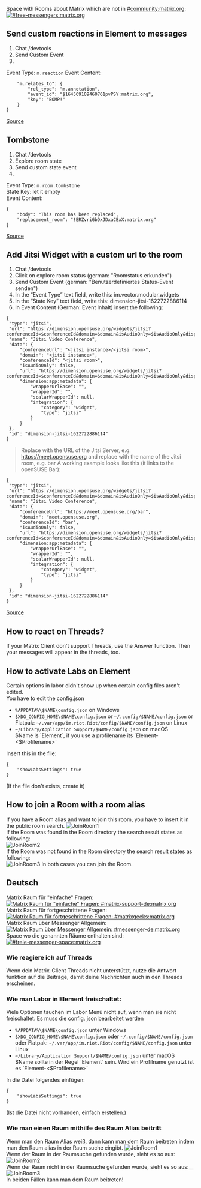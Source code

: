 Space with Rooms about Matrix which are not in [#community:matrix.org](https://matrix.to/#/#community:matrix.org):  
[![#free-messengers:matrix.org](https://img.shields.io/matrix/free-messengers:matrix.org.svg?label=%23free-messengers:matrix.org&logo=matrix&server_fqdn=matrix.org)](https://matrix.to/#/#free-messengers:matrix.org) 
## Send custom reactions in Element to messages 
1. Chat /devtools
2. Send Custom Event
3. 
Event Type: `m.reaction`
Event Content: 
```{
    "m.relates_to": {
        "rel_type": "m.annotation",
        "event_id": "$164569109460761pvPSY:matrix.org",
        "key": "BOMP!"
    }
}
```
[Source](https://www.natrius.eu/dokuwiki/doku.php?id=digital:server:matrixsynapsemisc&s%5B%5D=reaction#send_custom_reactions_to_messages)

## Tombstone
1. Chat /devtools
2. Explore room state
2. Send custom state event
3. 
Event Type: `m.room.tombstone`  
State Key: let it empty  
Event Content: 
```
{
    "body": "This room has been replaced",
    "replacement_room": "!ERZvriGbDxJDxaCBxX:matrix.org"
}
```
[Source](https://www.natrius.eu/dokuwiki/doku.php?id=digital:server:matrixsynapsemisc&s%5B%5D=reaction#tombstone_event)


## Add Jitsi Widget with a custom url to the room
1. Chat /devtools
2. Click on explore room status (german: "Roomstatus erkunden")
3. Send Custom Event (german: "Benutzerdefiniertes Status-Event senden")
4. In the “Event Type” text field, write this: im.vector.modular.widgets
5. In the “State Key” text field, write this: dimension-jitsi-1622722886114
6. In Event Content (German: Event Inhalt) insert the following:
```
{
 "type": "jitsi",
 "url": "https://dimension.opensuse.org/widgets/jitsi?conferenceId=$conferenceId&domain=$domain&isAudioOnly=$isAudioOnly&displayName=$matrix_display_name&avatarUrl=$matrix_avatar_url&userId=$matrix_user_id",
 "name": "Jitsi Video Conference",
 "data": {
     "conferenceUrl": "<jitsi instance>/<jitsi room>",
     "domain": "<jitsi instance>",
     "conferenceId": "<jitsi room>",
     "isAudioOnly": false,
     "url": "https://dimension.opensuse.org/widgets/jitsi?conferenceId=$conferenceId&domain=$domain&isAudioOnly=$isAudioOnly&displayName=$matrix_display_name&avatarUrl=$matrix_avatar_url&userId=$matrix_user_id",
     "dimension:app:metadata": {
         "wrapperUrlBase": "",
         "wrapperId": "",
         "scalarWrapperId": null,
         "integration": {
             "category": "widget",
             "type": "jitsi"
         }
     }
 },
 "id": "dimension-jitsi-1622722886114"
}
```
> Replace <jitsi instance> with the URL of the Jitsi Server, e.g. https://meet.opensuse.org and replace <jitsi room> with the name of the Jitsi room, e.g. bar A working example looks like this (it links to the openSUSE Bar):
```
{
 "type": "jitsi",
 "url": "https://dimension.opensuse.org/widgets/jitsi?conferenceId=$conferenceId&domain=$domain&isAudioOnly=$isAudioOnly&displayName=$matrix_display_name&avatarUrl=$matrix_avatar_url&userId=$matrix_user_id",
 "name": "Jitsi Video Conference",
 "data": {
     "conferenceUrl": "https://meet.opensuse.org/bar",
     "domain": "meet.opensuse.org",
     "conferenceId": "bar",
     "isAudioOnly": false,
     "url": "https://dimension.opensuse.org/widgets/jitsi?conferenceId=$conferenceId&domain=$domain&isAudioOnly=$isAudioOnly&displayName=$matrix_display_name&avatarUrl=$matrix_avatar_url&userId=$matrix_user_id",
     "dimension:app:metadata": {
         "wrapperUrlBase": "",
         "wrapperId": "",
         "scalarWrapperId": null,
         "integration": {
             "category": "widget",
             "type": "jitsi"
         }
     }
 },
 "id": "dimension-jitsi-1622722886114"
}
```
[Source](https://blog.karatek.net/2021/06/09/jitsi-bar-magic/)

## How to react on Threads?
If your Matrix Client don't support Threads, use the Answer function. Then your messages will appear in the threads, too.

## How to activate Labs on Element
Certain options in labor didn't show up when certain config files aren't edited.  
You have to edit the config.json   
-    `%APPDATA%\$NAME\config.json` on Windows  
-    `$XDG_CONFIG_HOME\$NAME\config.json` or `~/.config/$NAME/config.json` or Flatpak: `~/.var/app/im.riot.Riot/config/$NAME/config.json` on Linux  
-    `~/Library/Application Support/$NAME/config.json` on macOS  
$Name is `Element`, if you use a profilename its `Element-<$Profilename>`

Insert this in the file:
```
{
	"showLabsSettings": true
}
```
(If the file don't exists, create it)
## How to join a Room with a room alias
If you have a Room alias and want to join this room, you have to insert it in the public room search.
![JoinRoom1](img/EN-JoinRoom1.png)  
If the Room was found in the Room directory the search result states as following:  
![JoinRoom2](img/EN-JoinRoom2.png)  
If the Room was not found in the Room directory the search result states as following:  
![JoinRoom3](img/EN-JoinRoom3.png)
In both cases you can join the Room.

## Deutsch
Matrix Raum für "einfache" Fragen:  
[![Matrix Raum für "einfache" Fragen: #matrix-support-de:matrix.org](https://img.shields.io/matrix/matrix-support-de:matrix.org.svg?label=%23matrix-support-de:matrix.org&logo=matrix&server_fqdn=matrix.org)](https://matrix.to/#/#matrix-support-de:matrix.org)  
Matrix Raum für fortgeschrittene Fragen:  
[![Matrix Raum für fortgeschrittene Fragen: #matrixgeeks:matrix.org](https://img.shields.io/matrix/matrixgeeks:matrix.org.svg?label=%23matrixgeeks:matrix.org&logo=matrix&server_fqdn=matrix.org)](https://matrix.to/#/#matrixgeeks:matrix.org)  
Matrix Raum über Messenger Allgemein:  
[![Matrix Raum über Messenger Allgemein: #messenger-de:matrix.org](https://img.shields.io/matrix/messenger-de:matrix.org.svg?label=%23messenger-de:matrix.org&logo=matrix&server_fqdn=matrix.org)](https://matrix.to/#/#messenger-de:matrix.org)  
Space wo die genannten Räume enthalten sind:  
[![#freie-messenger-space:matrix.org](https://img.shields.io/matrix/freie-messenger-space:matrix.org.svg?label=%23freie-messenger-space:matrix.org&logo=matrix&server_fqdn=matrix.org)](https://matrix.to/#/#freie-messenger-space:matrix.org) 
### Wie reagiere ich auf Threads
Wenn dein Matrix-Client Threads nicht unterstützt, nutze die Antwort funktion auf die Beiträge, damit deine Nachrichten auch in den Threads erscheinen.

### Wie man Labor in Element freischaltet:
Viele Optionen tauchen im Labor Menü nicht auf, wenn man sie nicht freischaltet.
Es muss die config. json bearbeitet werden
-    `%APPDATA%\$NAME\config.json` unter Windows  
-    `$XDG_CONFIG_HOME\$NAME\config.json` oder `~/.config/$NAME/config.json` oder Flatpak: `~/.var/app/im.riot.Riot/config/$NAME/config.json` unter Linux  
-    `~/Library/Application Support/$NAME/config.json` unter macOS  
$Name sollte in der Regel `Element` sein. Wird ein Profilname genutzt ist es `Element-<$Profilename>`

In die Datei folgendes einfügen:
```
{
	"showLabsSettings": true
}
```
(Ist die Datei nicht vorhanden, einfach erstellen.)

### Wie man einen Raum mithilfe des Raum Alias beitritt
Wenn man den Raum Alias weiß, dann kann man dem Raum beitreten indem man den Raum alias in der Raum suche eingibt.
![JoinRoom1](img/DE-JoinRoom1.png)  
Wenn der Raum in der Raumsuche gefunden wurde, sieht es so aus:  
![JoinRoom2](img/DE-JoinRoom2.png)  
Wenn der Raum nicht in der Raumsuche gefunden wurde, sieht es so aus:__
![JoinRoom3](img/DE-JoinRoom3.png)  
In beiden Fällen kann man dem Raum beitreten!
